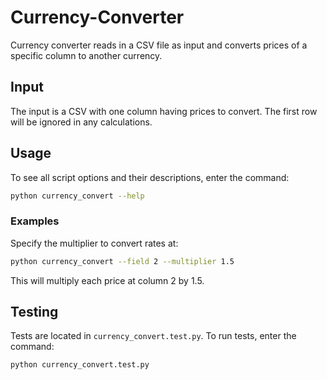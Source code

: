 # Currency-Converter
Currency converter reads in a CSV file as input and converts prices of a specific column to another currency.
  
  
## Input
The input is a CSV with one column having prices to convert. The first row will be ignored in any calculations.
  
  
## Usage
To see all script options and their descriptions, enter the command:
```bash
python currency_convert --help
```
  
  
### Examples
Specify the multiplier to convert rates at:
```bash
python currency_convert --field 2 --multiplier 1.5
```
This will multiply each price at column 2 by 1.5.
  
  
## Testing
Tests are located in `currency_convert.test.py`. To run tests, enter the command:
```bash
python currency_convert.test.py
```
